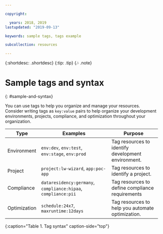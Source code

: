 ```yaml
---

copyright:

  years: 2018, 2019
lastupdated: "2019-09-13"

keywords: sample tags, tags example

subcollection: resources

---
```


{:shortdesc: .shortdesc}
{:tip: .tip}
{:notes: .note}


# Sample tags and syntax
{: #sample-and-syntax}

You can use tags to help you organize and manage your resources. Consider writing tags as `key:value` pairs to help organize your development environments, projects, compliance, and optimization throughout your organization.

| Type | Examples | Purpose |
|------|----------|---------|
| Environment | `env:dev`, `env:test`, `env:stage`, `env:prod` | Tag resources to identify development environment.|
| Project | `project:lw-wizard`, `app:poc-app` | Tag resources to identify a project. |
| Compliance | `dataresidency:germany`, `compliance:hipaa`, `compliance:pii` | Tag resources to define compliance requirements |
| Optimization | `schedule:24x7`, `maxruntime:12days` | Tag resources to help you automate optimization. |
{:caption="Table 1. Tag syntax" caption-side="top"}

